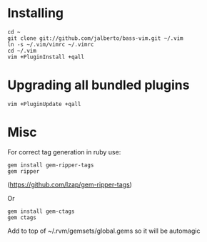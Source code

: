 # Installing

    cd ~
    git clone git://github.com/jalberto/bass-vim.git ~/.vim
    ln -s ~/.vim/vimrc ~/.vimrc
    cd ~/.vim
    vim +PluginInstall +qall

# Upgrading all bundled plugins

    vim +PluginUpdate +qall

# Misc

For correct tag generation in ruby use:

    gem install gem-ripper-tags
    gem ripper

(https://github.com/lzap/gem-ripper-tags)

Or

    gem install gem-ctags
    gem ctags

Add to top of ~/.rvm/gemsets/global.gems so it will be automagic

